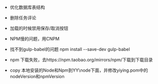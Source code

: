 * 优化数据库表结构
* 删除任务评论
* 加载的时候禁用保存/取消按钮


* NPM慢的问题，用CNPM
* 找不到gulp-babel的问题 npm install --save-dev gulp-babel
* npm 下载失败，去https://npm.taobao.org/mirrors/npm/下载到下载目录
* copy 本地安装的Node和Npm到YY\node下面，并修改yiying.pom中的nodeVersion和npmVersion
